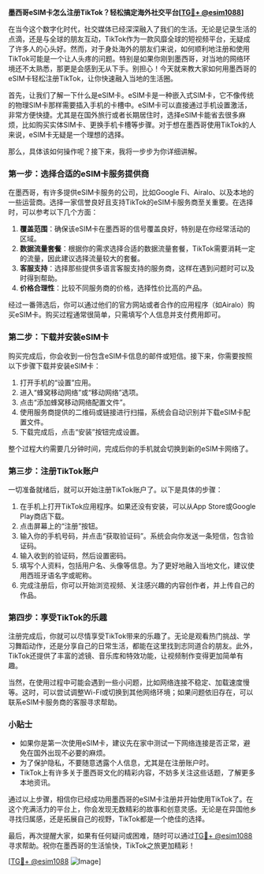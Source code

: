 **墨西哥eSIM卡怎么注册TikTok？轻松搞定海外社交平台[[TG💪+ @esim1088](https://t.me/s/esim1088)]**

在当今这个数字化时代，社交媒体已经深深融入了我们的生活。无论是记录生活的点滴，还是与全球的朋友互动，TikTok作为一款风靡全球的短视频平台，无疑成了许多人的心头好。然而，对于身处海外的朋友们来说，如何顺利地注册和使用TikTok可能是一个让人头疼的问题。特别是如果你刚到墨西哥，对当地的网络环境还不太熟悉，那更是会感到无从下手。别担心！今天就来教大家如何用墨西哥的eSIM卡轻松注册TikTok，让你快速融入当地的生活圈。

首先，让我们了解一下什么是eSIM卡。eSIM卡是一种嵌入式SIM卡，它不像传统的物理SIM卡那样需要插入手机的卡槽中。eSIM卡可以直接通过手机设置激活，非常方便快捷。尤其是在国外旅行或者长期居住时，选择eSIM卡能省去很多麻烦，比如购买实体SIM卡、更换手机卡槽等步骤。对于想在墨西哥使用TikTok的人来说，eSIM卡无疑是一个理想的选择。

那么，具体该如何操作呢？接下来，我将一步步为你详细讲解。

### 第一步：选择合适的eSIM卡服务提供商

在墨西哥，有许多提供eSIM卡服务的公司，比如Google Fi、Airalo、以及本地的一些运营商。选择一家信誉良好且支持TikTok的eSIM卡服务商至关重要。在选择时，可以参考以下几个方面：

1. **覆盖范围**：确保该eSIM卡在墨西哥的信号覆盖良好，特别是在你经常活动的区域。
2. **数据流量套餐**：根据你的需求选择合适的数据流量套餐，TikTok需要消耗一定的流量，因此建议选择流量较大的套餐。
3. **客服支持**：选择那些提供多语言客服支持的服务商，这样在遇到问题时可以及时得到帮助。
4. **价格合理性**：比较不同服务商的价格，选择性价比高的产品。

经过一番筛选后，你可以通过他们的官方网站或者合作的应用程序（如Airalo）购买eSIM卡。购买过程通常很简单，只需填写个人信息并支付费用即可。

### 第二步：下载并安装eSIM卡

购买完成后，你会收到一份包含eSIM卡信息的邮件或短信。接下来，你需要按照以下步骤下载并安装eSIM卡：

1. 打开手机的“设置”应用。
2. 进入“蜂窝移动网络”或“移动网络”选项。
3. 点击“添加蜂窝移动网络配置文件”。
4. 使用服务商提供的二维码或链接进行扫描，系统会自动识别并下载eSIM卡配置文件。
5. 下载完成后，点击“安装”按钮完成设置。

整个过程大约需要几分钟时间，完成后你的手机就会切换到新的eSIM卡网络了。

### 第三步：注册TikTok账户

一切准备就绪后，就可以开始注册TikTok账户了。以下是具体的步骤：

1. 在手机上打开TikTok应用程序。如果还没有安装，可以从App Store或Google Play商店下载。
2. 点击屏幕上的“注册”按钮。
3. 输入你的手机号码，并点击“获取验证码”。系统会向你发送一条短信，包含验证码。
4. 输入收到的验证码，然后设置密码。
5. 填写个人资料，包括用户名、头像等信息。为了更好地融入当地文化，建议使用西班牙语名字或昵称。
6. 完成注册后，你可以开始浏览视频、关注感兴趣的内容创作者，并上传自己的作品。

### 第四步：享受TikTok的乐趣

注册完成后，你就可以尽情享受TikTok带来的乐趣了。无论是观看热门挑战、学习舞蹈动作，还是分享自己的日常生活，都能在这里找到志同道合的朋友。此外，TikTok还提供了丰富的滤镜、音乐库和特效功能，让视频制作变得更加简单有趣。

当然，在使用过程中可能会遇到一些小问题，比如网络连接不稳定、加载速度慢等。这时，可以尝试调整Wi-Fi或切换到其他网络环境；如果问题依旧存在，可以联系eSIM卡服务商的客服寻求帮助。

### 小贴士

- 如果你是第一次使用eSIM卡，建议先在家中测试一下网络连接是否正常，避免在国外出现不必要的麻烦。
- 为了保护隐私，不要随意透露个人信息，尤其是在注册账户时。
- TikTok上有许多关于墨西哥文化的精彩内容，不妨多关注这些话题，了解更多本地资讯。

通过以上步骤，相信你已经成功用墨西哥的eSIM卡注册并开始使用TikTok了。在这个充满活力的平台上，你会发现无数精彩的故事和创意灵感。无论是在异国他乡寻找归属感，还是拓展自己的视野，TikTok都是一个绝佳的选择。

最后，再次提醒大家，如果有任何疑问或困难，随时可以通过[TG💪+ @esim1088](https://t.me/s/esim1088)寻求帮助。祝你在墨西哥的生活愉快，TikTok之旅更加精彩！

[[TG💪+ @esim1088](https://t.me/s/esim1088) ![Image](https://i.postimg.cc/4NQfJmqS/Snipaste-2025-05-13-00-14-12.png)]
